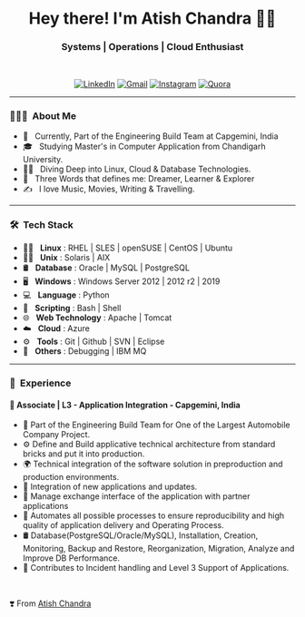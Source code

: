 <h1 align="center"> Hey there! I'm Atish Chandra 👨‍💻 </h1>

<h3 align="center">  Systems | Operations | Cloud Enthusiast </h3> <br>

<p align="center"> 
<a href="https://www.linkedin.com/in/atishchandra/"><img alt="LinkedIn" src="https://img.shields.io/badge/LinkedIn-Let's%20Connect-blue"></a>
<a href="mailto:atishchandra2000@gmail.com"><img alt="Gmail" src="https://img.shields.io/badge/Gmail-Shoot%20%20me%20a%20Mail-red"></a>
<a href="https://www.instagram.com/theatishmishra/"><img alt="Instagram" src="https://img.shields.io/badge/Instagram-Let's%20Chat-orange"></a>
<a href="https://www.quora.com/profile/Atish-Chandra-5"><img alt="Quora" src="https://img.shields.io/badge/Quora-Ask%20n%20Answer-lightgrey"></a>
</p>

---------------------------------------------------------------------------------------------------------------------------------------------------------------------------------

<h3> 👨🏻‍💻 &nbsp;About Me </h3>

- 🤔 &nbsp; Currently, Part of the Engineering Build Team at Capgemini, India
- 🎓 &nbsp; Studying Master's in Computer Application from Chandigarh University.
- 🧑‍💻 &nbsp; Diving Deep into Linux, Cloud & Database Technologies.
- 👦 &nbsp; Three Words that defines me: Dreamer, Learner & Explorer
- ✍️ &nbsp; I love Music, Movies, Writing & Travelling.

---------------------------------------------------------------------------------------------------------------------------------------------------------------------------------

<h3> 🛠 &nbsp;Tech Stack</h3>

- 🧑‍💻 &nbsp; **Linux** : RHEL | SLES | openSUSE | CentOS | Ubuntu
- 🧑‍💻 &nbsp; **Unix**  : Solaris | AIX
- 🛢 &nbsp; **Database** : Oracle | MySQL | PostgreSQL
- 🖥 &nbsp; **Windows** : Windows Server 2012 | 2012 r2 | 2019
- 💻 &nbsp; **Language** : Python
- 📜 &nbsp; **Scripting** : Bash | Shell
- 🌐 &nbsp; **Web Technology** : Apache | Tomcat
- ☁️ &nbsp; **Cloud** : Azure
- ⚙️ &nbsp; **Tools** : Git | Github | SVN | Eclipse
- 🔧 &nbsp; **Others** : Debugging | IBM MQ

---------------------------------------------------------------------------------------------------------------------------------------------------------------------------------

<h3> 💼 &nbsp;Experience</h3>

#### 🏢 Associate | L3 - Application Integration - Capgemini, India

- 🏢 Part of the Engineering Build Team for One of the Largest Automobile Company Project.
- ⚙️ Define and Build applicative technical architecture from standard bricks and put it into production.
- 🌍 Technical integration of the software solution in preproduction and production environments.
- 🔧 Integration of new applications and updates.
- 🔗 Manage exchange interface of the application with partner applications
- 💬 Automates all possible processes to ensure reproducibility and high quality of application delivery and Operating Process.
- 🛢  Database(PostgreSQL/Oracle/MySQL), Installation, Creation, Monitoring, Backup and Restore, Reorganization, Migration, Analyze and Improve DB Performance.
- 💜 Contributes to Incident handling and Level 3 Support of Applications.

</br>
  
  ❣️ From [Atish Chandra](https://github.com/atishchandra)

